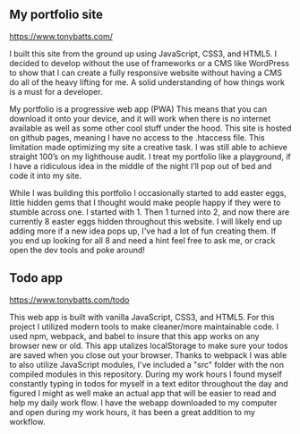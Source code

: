 
## My portfolio site
https://www.tonybatts.com/

I built this site from the ground up using JavaScript, CSS3, and HTML5. I decided to develop without the use of frameworks or a CMS like WordPress to show that I can create a fully responsive website without having a CMS do all of the heavy lifting for me. A solid understanding of how things work is a must for a developer.

My portfolio is a progressive web app (PWA) This means that you can download it onto your device, and it will work when there is no internet available as well as some other cool stuff under the hood. This site is hosted on github pages, meaning I have no access to the .htaccess file. This limitation made optimizing my site a creative task. I was still able to achieve straight 100’s on my lighthouse audit. I treat my portfolio like a playground, if I have a ridiculous idea in the middle of the night I’ll pop out of bed and code it into my site.

While I was building this portfolio I occasionally started to add easter eggs, little hidden gems that I thought would make people happy if they were to stumble across one. I started with 1. Then 1 turned into 2, and now there are currently 8 easter eggs hidden throughout this website. I will likely end up adding more if a new idea pops up, I've had a lot of fun creating them. If you end up looking for all 8 and need a hint feel free to ask me, or crack open the dev tools and poke around!

## Todo app
https://www.tonybatts.com/todo

This web app is built with vanilla JavaScript, CSS3, and HTML5. For this project I utilized modern tools to make cleaner/more maintainable code. I used npm, webpack, and babel to insure that this app works on any browser new or old. This app utalizes localStorage to make sure your todos are saved when you close out your browser. Thanks to webpack I was able to also utilize JavaScript modules, I've included a "src" folder with the non compiled modules in this repository. During my work hours I found myself constantly typing in todos for myself in a text editor throughout the day and figured I might as well make an actual app that will be easier to read and help my daily work flow. I have the webapp downloaded to my computer and open during my work hours, it has been a great addition to my workflow. 
